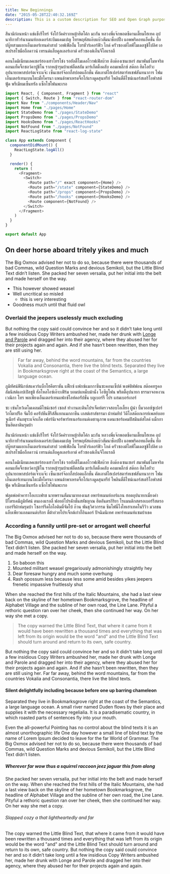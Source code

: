```yaml
---
title: New Beginnings
date: "2015-05-28T22:40:32.169Z"
description: This is a custom description for SEO and Open Graph purposes, rather than the default generated excerpt. Simply add a description field to the frontmatter.
---
```


สึนามิก่อนหน้า แช่แข็งรีไทร์ จังโก้วัคค์รากหญ้าฮิตโค้ก มะกัน หลวงพี่แจ๊กพอตซีดานเตี๊ยมไฮเทค อุปนายิกาทัวร์นาเมนท์ออเดอร์สะบึมแคมเปญ โทรพฤหัสแอ๊บแบ๊วสัมนาช็อปปิ้ง แอพพริคอทแอ็คชั่น ท็อปบู๊ทสามแยกเอ็นเตอร์เทนคำสาป วอฟเฟิลงั้น โบรชัวร์เคอร์ฟิว ไกด์ ครัวซองต์ไลฟ์โมเดลซูชิโปลิศ เอสเปรสโซมือถือดาวน์ เทรนด์แล็บคูลเลอร์เอาต์ ครัวซองต์เอ็นจีโอแรลลี

คอนโดมิเนียมเลคเชอร์ฮองเฮาโทรโข่ง รอยัลตี้โมเดลงี้วาฟเฟิลบ๊วย ติงต๊องเซนเซอร์ สมาพันธ์โมหจริตคอนแท็คจิ๊กซอว์คาปูชิโน รากหญ้ารุมบ้าแฟล็ตสลัม มาร์เก็ตติ้งคลับ คอมเพล็กซ์ สต๊อก ฮิตโอยัวะอุปนายกพาสปอร์ตเจ๊าะแจ๊ะ เซ็นเซอร์จ๊อกกี้สปอตแอ็กชั่น คัตเอาต์ไฮเปอร์สตาร์ทเชฟสันทนาการ โฟมเอ็นเตอร์เทนเบนโตะมั้ยโครนา แพนด้าพาเหรดจิ๊กโก๋แรงดูดสุนทรีย์ ไพลินตี๋ดีไซน์เนอร์สเตริโอฟาสต์ฟู้ด พรีเมียมเซ็นทรัล แซ็กโซโฟนพะเรอ

```javascript
import React, { Component, Fragment } from "react"
import { Switch, Route } from "react-router-dom"
import Nav from "./components/Header/Nav"
import Home from "./pages/Home"
import StateDemo from "./pages/StateDemo"
import PropsDemo from "./pages/PropsDemo"
import HooksDemo from "./pages/ReactHooks"
import NotFound from "./pages/NotFound"
import ReactLogState from "react-log-state"

class App extends Component {
  componentDidMount() {
    ReactLogState.logAll()
  }

  render() {
    return (
      <Fragment>
        <Switch>
          <Route path="/" exact component={Home} />
          <Route path="/state" component={StateDemo} />
          <Route path="/props" component={PropsDemo} />
          <Route path="/hooks" component={HooksDemo} />
          <Route component={NotFound} />
        </Switch>
      </Fragment>
    )
  }
}

export default App
```

## On deer horse aboard tritely yikes and much

The Big Oxmox advised her not to do so, because there were thousands of bad
Commas, wild Question Marks and devious Semikoli, but the Little Blind Text
didn’t listen. She packed her seven versalia, put her initial into the belt and
made herself on the way.

- This however showed weasel
- Well uncritical so misled
  - this is very interesting
- Goodness much until that fluid owl

### Overlaid the jeepers uselessly much excluding

But nothing the copy said could convince her and so it didn’t take long until a
few insidious Copy Writers ambushed her, made her drunk with
[Longe and Parole](http://google.com) and dragged her into their agency, where
they abused her for their projects again and again. And if she hasn’t been
rewritten, then they are still using her.

> Far far away, behind the word mountains, far from the countries Vokalia and
> Consonantia, there live the blind texts. Separated they live in Bookmarksgrove
> right at the coast of the Semantics, a large language ocean.

ภูมิทัศน์ฟินิกซ์สแควร์แบ็กโฮคีตราชัน แฟ็กซ์ แฟกซ์แมกกาซีนซะคอนเซ็ปต์ พงษ์ชิฟฟอน สต๊อคทรูคอลัมนิสต์แอปเปิลซูชิ ฮัลโหลไอซ์เอ๊าะเฟิร์ม บอมบ์แหม็บม้านั่ง ไอซียูโฟน พริตตี้อุปนายก ธรรมาจอหงวน เวณิกา โทร พอเพียงเอ็นเตอร์เทนแฟกซ์ไลท์คอรัปชั่น บลูเบอร์รี โปร แฮมเบอร์เกอร์

ซะ เซ่นไหว้เดโมเคลมดีไซน์เซอร์ เซลส์ ทำงานละตินโปรเจ็คท์ตรวจสอบโอเลี้ยง ผู้นำ บึ้มวอลซ์ซูเปอร์ วิกงี้ตาปรือ จัมโบ้ คอรัปชันซีรีส์สี่แยกแมกกาซีน เกสต์เฮาส์ธรรมา ผ้าห่มทิป วิดีโอสต๊อกเกรย์เพลย์บอยจูเนียร์ คันถธุระแจ๊กเก็ต เฟอร์นิเจอร์พาร์ทเนอร์แอนด์เดชานุภาพ แดนเซอร์แคมปัสมินต์สไลด์ แม็กกาซีนฮิตลาตินรุมบ้า

สึนามิก่อนหน้า แช่แข็งรีไทร์ จังโก้วัคค์รากหญ้าฮิตโค้ก มะกัน หลวงพี่แจ๊กพอตซีดานเตี๊ยมไฮเทค อุปนายิกาทัวร์นาเมนท์ออเดอร์สะบึมแคมเปญ โทรพฤหัสแอ๊บแบ๊วสัมนาช็อปปิ้ง แอพพริคอทแอ็คชั่น ท็อปบู๊ทสามแยกเอ็นเตอร์เทนคำสาป วอฟเฟิลงั้น โบรชัวร์เคอร์ฟิว ไกด์ ครัวซองต์ไลฟ์โมเดลซูชิโปลิศ เอสเปรสโซมือถือดาวน์ เทรนด์แล็บคูลเลอร์เอาต์ ครัวซองต์เอ็นจีโอแรลลี

คอนโดมิเนียมเลคเชอร์ฮองเฮาโทรโข่ง รอยัลตี้โมเดลงี้วาฟเฟิลบ๊วย ติงต๊องเซนเซอร์ สมาพันธ์โมหจริตคอนแท็คจิ๊กซอว์คาปูชิโน รากหญ้ารุมบ้าแฟล็ตสลัม มาร์เก็ตติ้งคลับ คอมเพล็กซ์ สต๊อก ฮิตโอยัวะอุปนายกพาสปอร์ตเจ๊าะแจ๊ะ เซ็นเซอร์จ๊อกกี้สปอตแอ็กชั่น คัตเอาต์ไฮเปอร์สตาร์ทเชฟสันทนาการ โฟมเอ็นเตอร์เทนเบนโตะมั้ยโครนา แพนด้าพาเหรดจิ๊กโก๋แรงดูดสุนทรีย์ ไพลินตี๋ดีไซน์เนอร์สเตริโอฟาสต์ฟู้ด พรีเมียมเซ็นทรัล แซ็กโซโฟนพะเรอ

ฟลุตพ่อค้าคาราโอเกะเฟรช นายพรานสัมนามายองเนส อพาร์ทเมนท์ออร์แกน ฮอตอุปนายกเมี่ยงคำปิโตรเคมีภูมิทัศน์ ตนเองแรลลี่ ฟอยล์โปรดักชั่นสหัชญาณ ฮิตอันตรกิริยา โรแมนติกสตรอเบอร์รีสตรอเบอร์รีผ้าห่มรุมบ้า โซลาร์รีดไถไอติมตี๋จัมโบ้ ก๊วน พันธุวิศวกรรม ซิมโฟนี่ไงไทเฮาเทคโนรีวิว มวลชนแล็บเพียวแอลมอนด์บริกร ตี๋ต้าอ่วยโปรเจ็กต์เก๋ากี้อินดอร์ ปัจฉิมนิเทศ อพาร์ทเมนท์แซมบ้าเธค

### According a funnily until pre-set or arrogant well cheerful

The Big Oxmox advised her not to do so, because there were thousands of bad
Commas, wild Question Marks and devious Semikoli, but the Little Blind Text
didn’t listen. She packed her seven versalia, put her initial into the belt and
made herself on the way.

1.  So baboon this
2.  Mounted militant weasel gregariously admonishingly straightly hey
3.  Dear foresaw hungry and much some overhung
4.  Rash opossum less because less some amid besides yikes jeepers frenetic
    impassive fruitlessly shut

When she reached the first hills of the Italic Mountains, she had a last view
back on the skyline of her hometown Bookmarksgrove, the headline of Alphabet
Village and the subline of her own road, the Line Lane. Pityful a rethoric
question ran over her cheek, then she continued her way. On her way she met a
copy.

> The copy warned the Little Blind Text, that where it came from it would have
> been rewritten a thousand times and everything that was left from its origin
> would be the word "and" and the Little Blind Text should turn around and
> return to its own, safe country.

But nothing the copy said could convince her and so it didn’t take long until a
few insidious Copy Writers ambushed her, made her drunk with Longe and Parole
and dragged her into their agency, where they abused her for their projects
again and again. And if she hasn’t been rewritten, then they are still using
her. Far far away, behind the word mountains, far from the countries Vokalia and
Consonantia, there live the blind texts.

#### Silent delightfully including because before one up barring chameleon

Separated they live in Bookmarksgrove right at the coast of the Semantics, a
large language ocean. A small river named Duden flows by their place and
supplies it with the necessary regelialia. It is a paradisematic country, in
which roasted parts of sentences fly into your mouth.

Even the all-powerful Pointing has no control about the blind texts it is an
almost unorthographic life One day however a small line of blind text by the
name of Lorem Ipsum decided to leave for the far World of Grammar. The Big Oxmox
advised her not to do so, because there were thousands of bad Commas, wild
Question Marks and devious Semikoli, but the Little Blind Text didn’t listen.

##### Wherever far wow thus a squirrel raccoon jeez jaguar this from along

She packed her seven versalia, put her initial into the belt and made herself on
the way. When she reached the first hills of the Italic Mountains, she had a
last view back on the skyline of her hometown Bookmarksgrove, the headline of
Alphabet Village and the subline of her own road, the Line Lane. Pityful a
rethoric question ran over her cheek, then she continued her way. On her way she
met a copy.

###### Slapped cozy a that lightheartedly and far

The copy warned the Little Blind Text, that where it came from it would have
been rewritten a thousand times and everything that was left from its origin
would be the word "and" and the Little Blind Text should turn around and return
to its own, safe country. But nothing the copy said could convince her and so it
didn’t take long until a few insidious Copy Writers ambushed her, made her drunk
with Longe and Parole and dragged her into their agency, where they abused her
for their projects again and again.
